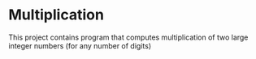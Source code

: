 # Multiplication
This project contains program that computes multiplication of two large integer numbers (for any number of digits)
